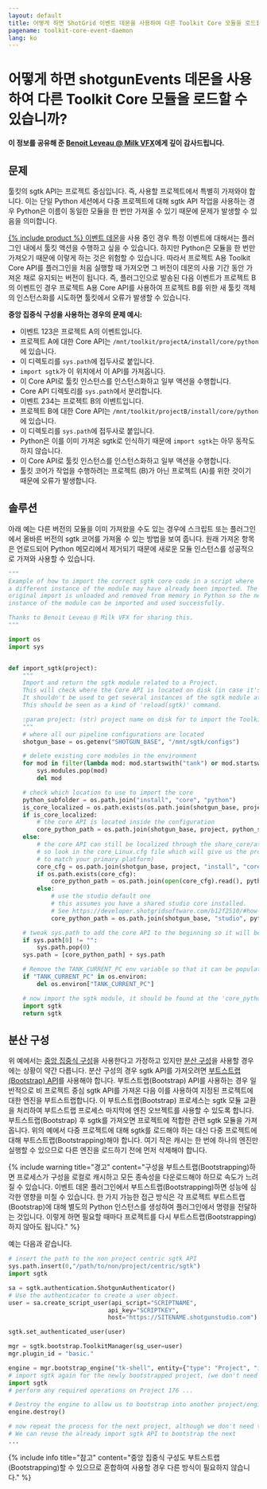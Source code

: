 ```yaml
---
layout: default
title: 어떻게 하면 ShotGrid 이벤트 데몬을 사용하여 다른 Toolkit Core 모듈을 로드할 수 있습니까?
pagename: toolkit-core-event-daemon
lang: ko
---
```


# 어떻게 하면 shotgunEvents 데몬을 사용하여 다른 Toolkit Core 모듈을 로드할 수 있습니까?

**이 정보를 공유해 준 [Benoit Leveau @ Milk VFX](https://github.com/benoit-leveau)에게 깊이 감사드립니다.**

## 문제

툴킷의 sgtk API는 프로젝트 중심입니다. 즉, 사용할 프로젝트에서 특별히 가져와야 합니다. 이는 단일 Python 세션에서 다중 프로젝트에 대해 sgtk API 작업을 사용하는 경우 Python은 이름이 동일한 모듈을 한 번만 가져올 수 있기 때문에 문제가 발생할 수 있음을 의미합니다.

[{% include product %} 이벤트 데몬](https://github.com/shotgunsoftware/shotgunEvents)을 사용 중인 경우 특정 이벤트에 대해서는 플러그인 내에서 툴킷 액션을 수행하고 싶을 수 있습니다. 하지만 Python은 모듈을 한 번만 가져오기 때문에 이렇게 하는 것은 위험할 수 있습니다. 따라서 프로젝트 A용 Toolkit Core API를 플러그인을 처음 실행할 때 가져오면 그 버전이 데몬의 사용 기간 동안 가져온 채로 유지되는 버전이 됩니다. 즉, 플러그인으로 발송된 다음 이벤트가 프로젝트 B의 이벤트인 경우 프로젝트 A용 Core API를 사용하여 프로젝트 B를 위한 새 툴킷 객체의 인스턴스화를 시도하면 툴킷에서 오류가 발생할 수 있습니다.

**중앙 집중식 구성을 사용하는 경우의 문제 예시:**

- 이벤트 123은 프로젝트 A의 이벤트입니다.
- 프로젝트 A에 대한 Core API는 `/mnt/toolkit/projectA/install/core/python`에 있습니다.
- 이 디렉토리를 `sys.path`에 접두사로 붙입니다.
- `import sgtk`가 이 위치에서 이 API를 가져옵니다.
- 이 Core API로 툴킷 인스턴스를 인스턴스화하고 일부 액션을 수행합니다.
- Core API 디렉토리를 `sys.path`에서 분리합니다.
- 이벤트 234는 프로젝트 B의 이벤트입니다.
- 프로젝트 B에 대한 Core API는 `/mnt/toolkit/projectB/install/core/python`에 있습니다.
- 이 디렉토리를 `sys.path`에 접두사로 붙입니다.
- Python은 이를 이미 가져온 sgtk로 인식하기 때문에 `import sgtk`는 아무 동작도 하지 않습니다.
- 이 Core API로 툴킷 인스턴스를 인스턴스화하고 일부 액션을 수행합니다.
- 툴킷 코어가 작업을 수행하려는 프로젝트 (B)가 아닌 프로젝트 (A)를 위한 것이기 때문에 오류가 발생합니다.

## 솔루션

아래 예는 다른 버전의 모듈을 이미 가져왔을 수도 있는 경우에 스크립트 또는 플러그인에서 올바른 버전의 sgtk 코어를 가져올 수 있는 방법을 보여 줍니다. 원래 가져온 항목은 언로드되어 Python 메모리에서 제거되기 때문에 새로운 모듈 인스턴스를 성공적으로 가져와 사용할 수 있습니다.

```python
"""
Example of how to import the correct sgtk core code in a script where
a different instance of the module may have already been imported. The
original import is unloaded and removed from memory in Python so the new
instance of the module can be imported and used successfully.

Thanks to Benoit Leveau @ Milk VFX for sharing this.
"""

import os
import sys


def import_sgtk(project):
    """
    Import and return the sgtk module related to a Project.
    This will check where the Core API is located on disk (in case it's localized or shared).
    It shouldn't be used to get several instances of the sgtk module at different places.
    This should be seen as a kind of 'reload(sgtk)' command.

    :param project: (str) project name on disk for to import the Toolkit Core API for.
    """
    # where all our pipeline configurations are located
    shotgun_base = os.getenv("SHOTGUN_BASE", "/mnt/sgtk/configs")

    # delete existing core modules in the environment
    for mod in filter(lambda mod: mod.startswith("tank") or mod.startswith("sgtk"), sys.modules):
        sys.modules.pop(mod)
        del mod

    # check which location to use to import the core
    python_subfolder = os.path.join("install", "core", "python")
    is_core_localized = os.path.exists(os.path.join(shotgun_base, project, "install", "core", "_core_upgrader.py"))
    if is_core_localized:
        # the core API is located inside the configuration
        core_python_path = os.path.join(shotgun_base, project, python_subfolder)
    else:
        # the core API can still be localized through the share_core/attach_to_core commands
        # so look in the core_Linux.cfg file which will give us the proper location (modify this
        # to match your primary platform)
        core_cfg = os.path.join(shotgun_base, project, "install", "core", "core_Linux.cfg")
        if os.path.exists(core_cfg):
            core_python_path = os.path.join(open(core_cfg).read(), python_subfolder)
        else:
            # use the studio default one
            # this assumes you have a shared studio core installed.
            # See https://developer.shotgridsoftware.com/b12f2510/#how-do-i-share-the-toolkit-core-between-projects
            core_python_path = os.path.join(shotgun_base, "studio", python_subfolder)

    # tweak sys.path to add the core API to the beginning so it will be picked up
    if sys.path[0] != "":
        sys.path.pop(0)
    sys.path = [core_python_path] + sys.path

    # Remove the TANK_CURRENT_PC env variable so that it can be populated by the new import
    if "TANK_CURRENT_PC" in os.environ:
        del os.environ["TANK_CURRENT_PC"]

    # now import the sgtk module, it should be found at the 'core_python_path' location above
    import sgtk
    return sgtk
```

## 분산 구성

위 예에서는 [중앙 집중식 구성](https://developer.shotgridsoftware.com/tk-core/initializing.html#centralized-configurations)을 사용한다고 가정하고 있지만 [분산 구성](https://developer.shotgridsoftware.com/tk-core/initializing.html#distributed-configurations)을 사용할 경우에는 상황이 약간 다릅니다. 분산 구성의 경우 sgtk API를 가져오려면 [부트스트랩(Bootstrap) API](https://developer.shotgridsoftware.com/tk-core/initializing.html#bootstrap-api)를 사용해야 합니다. 부트스트랩(Bootstrap) API를 사용하는 경우 일반적으로 비 프로젝트 중심 sgtk API를 가져온 다음 이를 사용하여 지정된 프로젝트에 대한 엔진을 부트스트랩합니다.
이 부트스트랩(Bootstrap) 프로세스는 sgtk 모듈 교환을 처리하여 부트스트랩 프로세스 마지막에 엔진 오브젝트를 사용할 수 있도록 합니다. 부트스트랩(Bootstrap) 후 sgtk를 가져오면 프로젝트에 적합한 관련 sgtk 모듈을 가져옵니다. 위의 예에서 다중 프로젝트에 대해 sgtk를 로드해야 하는 대신 다중 프로젝트에 대해 부트스트랩(Bootstrapping)해야 합니다. 여기 작은 캐시는 한 번에 하나의 엔진만 실행할 수 있으므로 다른 엔진을 로드하기 전에 먼저 삭제해야 합니다.

{% include warning title="경고" content="구성을 부트스트랩(Bootstrapping)하면 프로세스가 구성을 로컬로 캐시하고 모든 종속성을 다운로드해야 하므로 속도가 느려질 수 있습니다. 이벤트 데몬 플러그인에서 부트스트랩(Bootstrapping)하면 성능에 심각한 영향을 미칠 수 있습니다. 한 가지 가능한 접근 방식은 각 프로젝트 부트스트랩(Bootstrap)에 대해 별도의 Python 인스턴스를 생성하여 플러그인에서 명령을 전달하는 것입니다. 이렇게 하면 필요할 때마다 프로젝트를 다시 부트스트랩(Bootstrapping)하지 않아도 됩니다." %}


예는 다음과 같습니다.

```python
# insert the path to the non project centric sgtk API
sys.path.insert(0,"/path/to/non/project/centric/sgtk")
import sgtk

sa = sgtk.authentication.ShotgunAuthenticator()
# Use the authenticator to create a user object.
user = sa.create_script_user(api_script="SCRIPTNAME",
                            api_key="SCRIPTKEY",
                            host="https://SITENAME.shotgunstudio.com")

sgtk.set_authenticated_user(user)

mgr = sgtk.bootstrap.ToolkitManager(sg_user=user)
mgr.plugin_id = "basic."

engine = mgr.bootstrap_engine("tk-shell", entity={"type": "Project", "id": 176})
# import sgtk again for the newly bootstrapped project, (we don't need to handle setting sys paths)
import sgtk
# perform any required operations on Project 176 ...

# Destroy the engine to allow us to bootstrap into another project/engine.
engine.destroy()

# now repeat the process for the next project, although we don't need to do the initial non-project centric sgtk import this time.
# We can reuse the already import sgtk API to bootstrap the next
...
```

{% include info title="참고" content="중앙 집중식 구성도 부트스트랩(Bootstrapping)할 수 있으므로 혼합하여 사용할 경우 다른 방식이 필요하지 않습니다." %}